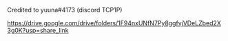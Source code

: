 
Credited to yuuna#4173 (discord TCP1P)

https://drive.google.com/drive/folders/1F94nxUNfN7Py8ggfvjVDeLZbed2X3g0K?usp=share_link
